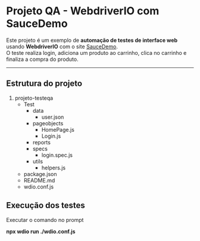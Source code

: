 # Projeto QA - WebdriverIO com SauceDemo

Este projeto é um exemplo de **automação de testes de interface web** usando **WebdriverIO** com o site [SauceDemo](https://www.saucedemo.com).  
O teste realiza login, adiciona um produto ao carrinho, clica no carrinho e finaliza a compra do produto.

---

##  Estrutura do projeto
1. projeto-testeqa
    * Test
        * data
            * user.json
        * pageobjects
            * HomePage.js
            * Login.js
        * reports
        * specs
            * login.spec.js
        * utils
            * helpers.js
    * package.json
    * README.md
    * wdio.conf.js 

##  Execução dos testes

Executar o comando no prompt

**npx wdio run ./wdio.conf.js**


